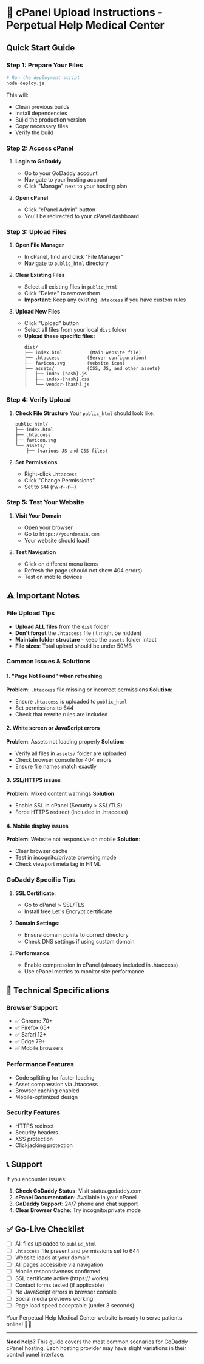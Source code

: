 # 🏥 cPanel Upload Instructions - Perpetual Help Medical Center

## Quick Start Guide

### Step 1: Prepare Your Files
```bash
# Run the deployment script
node deploy.js
```

This will:
- Clean previous builds
- Install dependencies
- Build the production version
- Copy necessary files
- Verify the build

### Step 2: Access cPanel
1. **Login to GoDaddy**
   - Go to your GoDaddy account
   - Navigate to your hosting account
   - Click "Manage" next to your hosting plan

2. **Open cPanel**
   - Click "cPanel Admin" button
   - You'll be redirected to your cPanel dashboard

### Step 3: Upload Files
1. **Open File Manager**
   - In cPanel, find and click "File Manager"
   - Navigate to `public_html` directory

2. **Clear Existing Files**
   - Select all existing files in `public_html`
   - Click "Delete" to remove them
   - **Important**: Keep any existing `.htaccess` if you have custom rules

3. **Upload New Files**
   - Click "Upload" button
   - Select all files from your local `dist` folder
   - **Upload these specific files:**
     ```
     dist/
     ├── index.html          (Main website file)
     ├── .htaccess          (Server configuration)
     ├── favicon.svg        (Website icon)
     ├── assets/            (CSS, JS, and other assets)
     │   ├── index-[hash].js
     │   ├── index-[hash].css
     │   └── vendor-[hash].js
     ```

### Step 4: Verify Upload
1. **Check File Structure**
   Your `public_html` should look like:
   ```
   public_html/
   ├── index.html
   ├── .htaccess
   ├── favicon.svg
   └── assets/
       ├── (various JS and CSS files)
   ```

2. **Set Permissions**
   - Right-click `.htaccess`
   - Click "Change Permissions"
   - Set to `644` (rw-r--r--)

### Step 5: Test Your Website
1. **Visit Your Domain**
   - Open your browser
   - Go to `https://yourdomain.com`
   - Your website should load!

2. **Test Navigation**
   - Click on different menu items
   - Refresh the page (should not show 404 errors)
   - Test on mobile devices

## ⚠️ Important Notes

### File Upload Tips
- **Upload ALL files** from the `dist` folder
- **Don't forget** the `.htaccess` file (it might be hidden)
- **Maintain folder structure** - keep the `assets` folder intact
- **File sizes**: Total upload should be under 50MB

### Common Issues & Solutions

#### 1. "Page Not Found" when refreshing
**Problem**: `.htaccess` file missing or incorrect permissions
**Solution**: 
- Ensure `.htaccess` is uploaded to `public_html`
- Set permissions to 644
- Check that rewrite rules are included

#### 2. White screen or JavaScript errors
**Problem**: Assets not loading properly
**Solution**:
- Verify all files in `assets/` folder are uploaded
- Check browser console for 404 errors
- Ensure file names match exactly

#### 3. SSL/HTTPS issues
**Problem**: Mixed content warnings
**Solution**:
- Enable SSL in cPanel (Security > SSL/TLS)
- Force HTTPS redirect (included in .htaccess)

#### 4. Mobile display issues
**Problem**: Website not responsive on mobile
**Solution**:
- Clear browser cache
- Test in incognito/private browsing mode
- Check viewport meta tag in HTML

### GoDaddy Specific Tips

1. **SSL Certificate**: 
   - Go to cPanel > SSL/TLS
   - Install free Let's Encrypt certificate

2. **Domain Settings**:
   - Ensure domain points to correct directory
   - Check DNS settings if using custom domain

3. **Performance**:
   - Enable compression in cPanel (already included in .htaccess)
   - Use cPanel metrics to monitor site performance

## 🔧 Technical Specifications

### Browser Support
- ✅ Chrome 70+
- ✅ Firefox 65+  
- ✅ Safari 12+
- ✅ Edge 79+
- ✅ Mobile browsers

### Performance Features
- Code splitting for faster loading
- Asset compression via .htaccess
- Browser caching enabled
- Mobile-optimized design

### Security Features
- HTTPS redirect
- Security headers
- XSS protection
- Clickjacking protection

## 📞 Support

If you encounter issues:

1. **Check GoDaddy Status**: Visit status.godaddy.com
2. **cPanel Documentation**: Available in your cPanel
3. **GoDaddy Support**: 24/7 phone and chat support
4. **Clear Browser Cache**: Try incognito/private mode

## ✅ Go-Live Checklist

- [ ] All files uploaded to `public_html`
- [ ] `.htaccess` file present and permissions set to 644
- [ ] Website loads at your domain
- [ ] All pages accessible via navigation
- [ ] Mobile responsiveness confirmed
- [ ] SSL certificate active (https:// works)
- [ ] Contact forms tested (if applicable)
- [ ] No JavaScript errors in browser console
- [ ] Social media previews working
- [ ] Page load speed acceptable (under 3 seconds)

Your Perpetual Help Medical Center website is ready to serve patients online! 🏥✨

---

**Need help?** This guide covers the most common scenarios for GoDaddy cPanel hosting. Each hosting provider may have slight variations in their control panel interface.